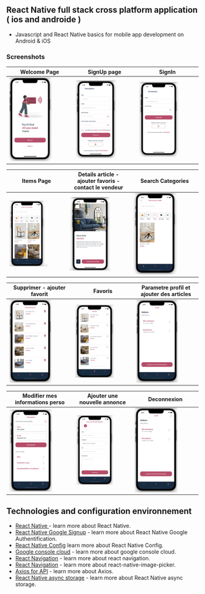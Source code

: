 ## React Native full stack cross platform application ( ios and androide )
- Javascript and React Native basics for mobile app development on Android & iOS
### Screenshots
Welcome Page  | SignUp page | SignIn |
------------- | ------------- | ------------- 
<img src="1.png" alt="Logo" width=70% height=70%  >  | <img src="3.png" alt="Logo" width=70% height=70%  > | <img src="2.png" alt="Logo" width=70% height=70%  >

Items Page  | Details article - ajouter favoris - contact le vendeur | Search Categories |
------------- | ------------- | ------------- 
<img src="4.png" alt="Logo" width=70% height=70%  >  | <img src="8.png" alt="Logo" width=70% height=70%  > | <img src="6.png" alt="Logo" width=70% height=70%  >

Supprimer - ajouter favorit  | Favoris | Parametre profil et ajouter des articles |
------------- | ------------- | ------------- 
<img src="12.png" alt="Logo" width=70% height=70%  >  | <img src="7.png" alt="Logo" width=70% height=70%  > | <img src="9.png" alt="Logo" width=70% height=70%  >

Modifier mes informations perso  | Ajouter une nouvelle annonce | Deconnexion|
------------- | ------------- |  ------------- |
<img src="13.png" alt="Logo" width=70% height=70% align="center">  | <img src="11.png" alt="Logo" width=70% height=70%  > | <img src="9.png" alt="Logo" width=70% height=70%  >

## Technologies and configuration environnement 
- [React Native ](https://reactnative.dev) - learn more about React Native.
- [React Native Google Signup](https://www.npmjs.com/package/@react-native-google-signin/google-signin) - learn more about React Native Google Authentification.
- [React Native Config](https://github.com/lugg/react-native-config) learn more about React Native Config.
- [Google console cloud](https://console.cloud.google.com/) - learn more about google console cloud.
- [React Navigation](https://reactnavigation.org/) - learn more about react navigation.
- [React Navigation](https://www.npmjs.com/package/react-native-image-picker) - learn more about react-native-image-picker.
- [Axios for API](https://github.com/qiangmao/axios) - learn more about Axios.
- [React Native async storage](https://reactnative.directory/?search=storage) - learn more about React Native async storage.
